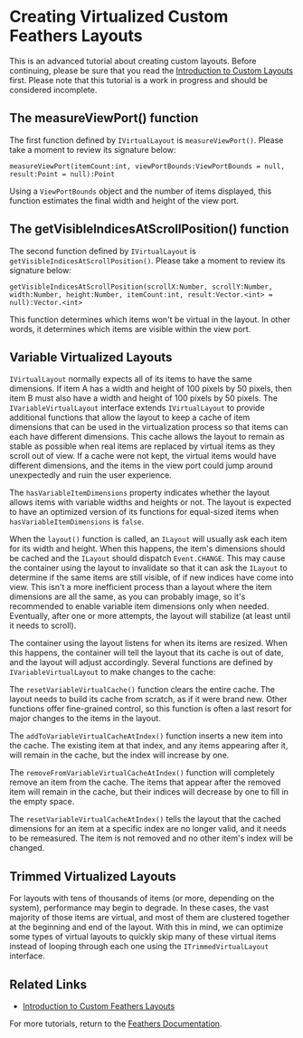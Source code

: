 # Creating Virtualized Custom Feathers Layouts

This is an advanced tutorial about creating custom layouts. Before continuing, please be sure that you read the [Introduction to Custom Layouts](custom-layouts.html) first.
Please note that this tutorial is a work in progress and should be considered incomplete.

## The measureViewPort() function

The first function defined by `IVirtualLayout` is `measureViewPort()`. Please take a moment to review its signature below:

``` code
measureViewPort(itemCount:int, viewPortBounds:ViewPortBounds = null, result:Point = null):Point
```

Using a `ViewPortBounds` object and the number of items displayed, this function estimates the final width and height of the view port.

## The getVisibleIndicesAtScrollPosition() function

The second function defined by `IVirtualLayout` is `getVisibleIndicesAtScrollPosition()`. Please take a moment to review its signature below:

``` code
getVisibleIndicesAtScrollPosition(scrollX:Number, scrollY:Number, width:Number, height:Number, itemCount:int, result:Vector.<int> = null):Vector.<int>
```

This function determines which items won't be virtual in the layout. In other words, it determines which items are visible within the view port.

## Variable Virtualized Layouts

`IVirtualLayout` normally expects all of its items to have the same dimensions. If item A has a width and height of 100 pixels by 50 pixels, then item B must also have a width and height of 100 pixels by 50 pixels. The `IVariableVirtualLayout` interface extends `IVirtualLayout` to provide additional functions that allow the layout to keep a cache of item dimensions that can be used in the virtualization process so that items can each have different dimensions. This cache allows the layout to remain as stable as possible when real items are replaced by virtual items as they scroll out of view. If a cache were not kept, the virtual items would have different dimensions, and the items in the view port could jump around unexpectedly and ruin the user experience.

The `hasVariableItemDimensions` property indicates whether the layout allows items with variable widths and heights or not. The layout is expected to have an optimized version of its functions for equal-sized items when `hasVariableItemDimensions` is `false`.

When the `layout()` function is called, an `ILayout` will usually ask each item for its width and height. When this happens, the item's dimensions should be cached and the `ILayout` should dispatch `Event.CHANGE`. This may cause the container using the layout to invalidate so that it can ask the `ILayout` to determine if the same items are still visible, of if new indices have come into view. This isn't a more inefficient process than a layout where the item dimensions are all the same, as you can probably image, so it's recommended to enable variable item dimensions only when needed. Eventually, after one or more attempts, the layout will stabilize (at least until it needs to scroll).

The container using the layout listens for when its items are resized. When this happens, the container will tell the layout that its cache is out of date, and the layout will adjust accordingly. Several functions are defined by `IVariableVirtualLayout` to make changes to the cache:

The `resetVariableVirtualCache()` function clears the entire cache. The layout needs to build its cache from scratch, as if it were brand new. Other functions offer fine-grained control, so this function is often a last resort for major changes to the items in the layout.

The `addToVariableVirtualCacheAtIndex()` function inserts a new item into the cache. The existing item at that index, and any items appearing after it, will remain in the cache, but the index will increase by one.

The `removeFromVariableVirtualCacheAtIndex()` function will completely remove an item from the cache. The items that appear after the removed item will remain in the cache, but their indices will decrease by one to fill in the empty space.

The `resetVariableVirtualCacheAtIndex()` tells the layout that the cached dimensions for an item at a specific index are no longer valid, and it needs to be remeasured. The item is not removed and no other item's index will be changed.

## Trimmed Virtualized Layouts

For layouts with tens of thousands of items (or more, depending on the system), performance may begin to degrade. In these cases, the vast majority of those items are virtual, and most of them are clustered together at the beginning and end of the layout. With this in mind, we can optimize some types of virtual layouts to quickly skip many of these virtual items instead of looping through each one using the `ITrimmedVirtualLayout` interface.

## Related Links

-   [Introduction to Custom Feathers Layouts](custom-layouts.html)

For more tutorials, return to the [Feathers Documentation](index.html).


